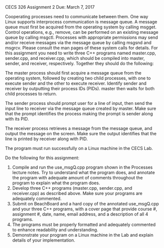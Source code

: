 CECS 326 Assignment 2
Due: March 7, 2017

Cooperating processes need to communicate between them.  One way Linux supports interprocess communication is message queue.  A message queue must first be acquired from the operating system by calling msgget.  Control operations, e.g., remove, can be performed on an existing message queue by calling msgctl.  Processes with appropriate permissions may send and/or receive messages via the message queue by calling msgsnd and msgrcv.  Please consult the man pages of these system calls for details.
For this assignment you need to write three C++ programs named master.cpp, sender.cpp, and receiver.cpp, which should be compiled into master, sender, and receiver, respectively.  Together they should do the following:

The master process should first acquire a message queue from the operating system, followed by creating two child processes, with one to execute sender and the other to execute receiver.  Identify sender and receiver by outputting their process IDs (PIDs).  master then waits for both child processes to return.

The sender process should prompt user for a line of input, then send the input line to receiver via the message queue created by master.  Make sure that the prompt identifies the process making the prompt is sender along with its PID.

The receiver process retrieves a message from the message queue, and output the message on the screen.  Make sure the output identifies that the line is printed by receiver along with PID.

The program must run successfully on a Linux machine in the CECS Lab.

Do the following for this assignment:
1. Compile and run the use_msgQ.cpp program shown in the Processes lecture notes.  Try to understand what the program does, and annotate the program with adequate amount of comments throughout the program to explain what the program does.
2. Develop three C++ programs (master.cpp, sender.cpp, and receiver.cpp) as described above.  Make sure your programs are adequately commented.
3. Submit on BeachBoard and a hard copy of the annotated use_msgQ.cpp and your three C++ programs, with a cover page that provide course #, assignment #, date, name, email address, and a description of all 4 programs.
4. The programs must be properly formatted and adequately commented to enhance readability and understanding.
5. Demonstrate your program on a Linux machine in the Lab and explain details of your implementation.